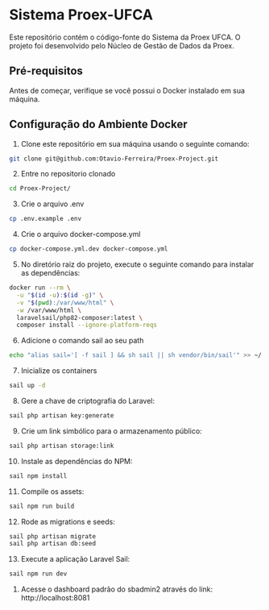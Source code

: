 # Sistema Proex-UFCA

Este repositório contém o código-fonte do Sistema da Proex UFCA. O projeto foi desenvolvido pelo Núcleo de Gestão de Dados da Proex.

## Pré-requisitos

Antes de começar, verifique se você possui o Docker instalado em sua máquina.


## Configuração do Ambiente Docker

1. Clone este repositório em sua máquina usando o seguinte comando:
```bash
git clone git@github.com:Otavio-Ferreira/Proex-Project.git
```
2. Entre no repositorio clonado
```bash
cd Proex-Project/
```
3. Crie o arquivo .env
```bash
cp .env.example .env
```

4. Crie o arquivo docker-compose.yml
```bash
cp docker-compose.yml.dev docker-compose.yml
```

5. No diretório raiz do projeto, execute o seguinte comando para instalar as dependências:
```bash
docker run --rm \
  -u "$(id -u):$(id -g)" \
  -v "$(pwd):/var/www/html" \
  -w /var/www/html \
  laravelsail/php82-composer:latest \
  composer install --ignore-platform-reqs
``` 
6. Adicione o comando sail ao seu path
```bash
echo "alias sail='[ -f sail ] && sh sail || sh vendor/bin/sail'" >> ~/.bashrc && source ~/.bashrc

```
7. Inicialize os containers
```bash
sail up -d
```
8. Gere a chave de criptografia do Laravel:
```bash
sail php artisan key:generate
```
9.   Crie um link simbólico para o armazenamento público:
```bash
sail php artisan storage:link
```
10.   Instale as dependências do NPM:
```bash
sail npm install
```
11.   Compile os assets:
```bash
sail npm run build
```

12.   Rode as migrations e seeds:
```bash
sail php artisan migrate
sail php artisan db:seed
```

13.   Execute a aplicação Laravel Sail:
```bash
sail npm run dev
```
1.  Acesse o dashboard padrão do sbadmin2 através do link: http://localhost:8081



